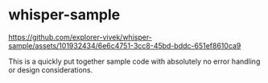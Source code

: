 # whisper-sample

 https://github.com/explorer-vivek/whisper-sample/assets/101932434/6e6c4751-3cc8-45bd-bddc-651ef8610ca9

 This is a quickly put together sample code with absolutely no error handling or design considerations.

